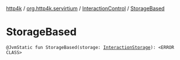 [http4k](../../index.md) / [org.http4k.servirtium](../index.md) / [InteractionControl](index.md) / [StorageBased](./-storage-based.md)

# StorageBased

`@JvmStatic fun StorageBased(storage: `[`InteractionStorage`](../-interaction-storage/index.md)`): <ERROR CLASS>`